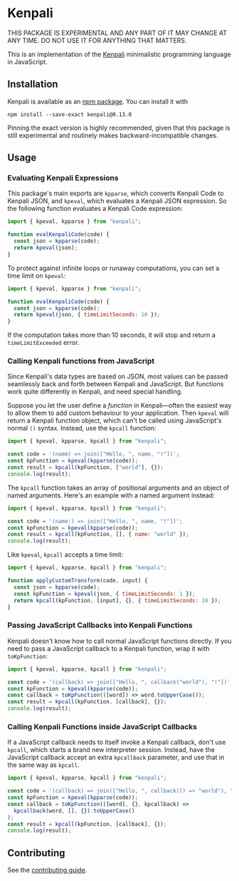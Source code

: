 # Kenpali

THIS PACKAGE IS EXPERIMENTAL AND ANY PART OF IT MAY CHANGE AT ANY TIME. DO NOT USE IT FOR ANYTHING THAT MATTERS.

This is an implementation of the [Kenpali](https://github.com/def-gthill/kenpali) minimalistic programming language in JavaScript.

## Installation

Kenpali is available as an [npm package](https://www.npmjs.com/package/kenpali). You can install it with

```
npm install --save-exact kenpali@0.13.0
```

Pinning the exact version is highly recommended, given that this package is still experimental and routinely makes backward-incompatible changes.

## Usage

### Evaluating Kenpali Expressions

This package's main exports are `kpparse`, which converts Kenpali Code to Kenpali JSON, and `kpeval`, which evaluates a Kenpali JSON expression. So the following function evaluates a Kenpali Code expression:

```javascript
import { kpeval, kpparse } from "kenpali";

function evalKenpaliCode(code) {
  const json = kpparse(code);
  return kpeval(json);
}
```

To protect against infinite loops or runaway computations, you can set a time limit on `kpeval`:

```javascript
import { kpeval, kpparse } from "kenpali";

function evalKenpaliCode(code) {
  const json = kpparse(code);
  return kpeval(json, { timeLimitSeconds: 10 });
}
```

If the computation takes more than 10 seconds, it will stop and return a `timeLimitExceeded` error.

### Calling Kenpali functions from JavaScript

Since Kenpali's data types are based on JSON, most values can be passed seamlessly back and forth between Kenpali and JavaScript. But functions work quite differently in Kenpali, and need special handling.

Suppose you let the user define a _function_ in Kenpali—often the easiest way to allow them to add custom behaviour to your application. Then `kpeval` will return a Kenpali function object, which can't be called using JavaScript's normal `()` syntax. Instead, use the `kpcall` function:

```javascript
import { kpeval, kpparse, kpcall } from "kenpali";

const code = '(name) => join(["Hello, ", name, "!"])';
const kpFunction = kpeval(kpparse(code));
const result = kpcall(kpFunction, ["world"], {});
console.log(result);
```

The `kpcall` function takes an array of positional arguments and an object of named arguments. Here's an example with a named argument instead:

```javascript
import { kpeval, kpparse, kpcall } from "kenpali";

const code = '(name:) => join(["Hello, ", name, "!"])';
const kpFunction = kpeval(kpparse(code));
const result = kpcall(kpFunction, [], { name: "world" });
console.log(result);
```

Like `kpeval`, `kpcall` accepts a time limit:

```javascript
import { kpeval, kpparse, kpcall } from "kenpali";

function applyCustomTransform(code, input) {
  const json = kpparse(code);
  const kpFunction = kpeval(json, { timeLimitSeconds: 1 });
  return kpcall(kpFunction, [input], {}, { timeLimitSeconds: 10 });
}
```

### Passing JavaScript Callbacks into Kenpali Functions

Kenpali doesn't know how to call normal JavaScript functions directly. If you need to pass a JavaScript callback to a Kenpali function, wrap it with `toKpFunction`:

```javascript
import { kpeval, kpparse, kpcall } from "kenpali";

const code = '(callback) => join(["Hello, ", callback("world"), "!"])';
const kpFunction = kpeval(kpparse(code));
const callback = toKpFunction(([word]) => word.toUpperCase());
const result = kpcall(kpFunction, [callback], {});
console.log(result);
```

### Calling Kenpali Functions inside JavaScript Callbacks

If a JavaScript callback needs to itself invoke a Kenpali callback, don't use `kpcall`, which starts a brand new interpreter session. Instead, have the JavaScript callback accept an extra `kpcallback` parameter, and use that in the same way as `kpcall`.

```javascript
import { kpeval, kpparse, kpcall } from "kenpali";

const code = '(callback) => join(["Hello, ", callback(() => "world"), "!"])';
const kpFunction = kpeval(kpparse(code));
const callback = toKpFunction(([word], {}, kpcallback) =>
  kpcallback(word, [], {}).toUpperCase()
);
const result = kpcall(kpFunction, [callback], {});
console.log(result);
```

## Contributing

See the [contributing guide](/CONTRIBUTING).
